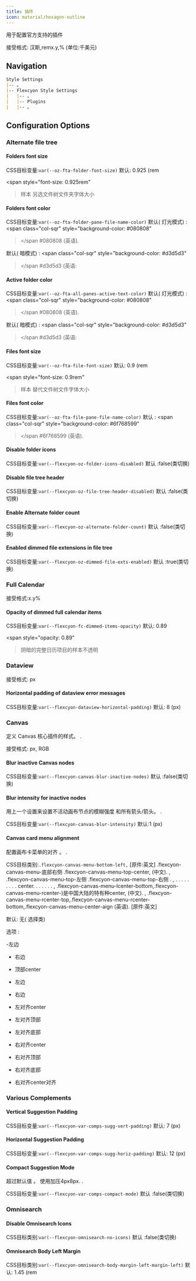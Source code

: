 ```yaml
---
title: 插件
icon: material/hexagon-outline
---
```


用于配置官方支持的插件

接受格式: 汉斯,remx.y,% (单位:千美元)

## Navigation

```md
Style Settings
|-- 。
|-- Flexcyon Style Settings
|   |-- 。
|   |-- Plugins
|   |-- 。
```

## Configuration Options

### Alternate file tree

#### Folders font size

CSS目标变量:`var(--oz-fta-folder-font-size)`
默认: 0.925 (rem

<span style="font-size: 0.925rem"
>样本 另选文件树文件夹字体大小</span>

#### Folders font color

CSS目标变量:`var(--oz-fta-folder-pane-file-name-color)`
默认( 灯光模式) :
<span class="col-sqr" style="background-color: #080808"
></span
>#080808 (英语).

默认( 暗模式) :
<span class="col-sqr" style="background-color: #d3d5d3"
></span
>#d3d5d3 (英语:

#### Active folder color

CSS目标变量:`var(--oz-fta-all-panes-active-text-color)`
默认( 灯光模式) :
<span class="col-sqr" style="background-color: #080808"
></span
>#080808 (英语).

默认( 暗模式) :
<span class="col-sqr" style="background-color: #d3d5d3"
></span
>#d3d5d3 (英语:

#### Files font size

CSS目标变量:`var(--oz-fta-file-font-size)`
默认: 0.9 (rem

<span style="font-size: 0.9rem"
>样本 替代文件树文件字体大小</san>

#### Files font color

CSS目标变量:`var(--oz-fta-file-pane-file-name-color)`
默认 :
<span class="col-sqr" style="background-color: #6f768599"
></span
>#6f768599 (英语).

#### Disable folder icons

CSS目标变量:`var(--flexcyon-oz-folder-icons-disabled)`
默认 :false(类切换)

#### Disable file tree header

CSS目标变量:`var(--flexcyon-oz-file-tree-header-disabled)`
默认 :false(类切换)

#### Enable Alternate folder count

CSS目标变量:`var(--flexcyon-oz-alternate-folder-count)`
默认 :false(类切换)

#### Enabled dimmed file extensions in file tree

CSS目标变量:`var(--flexcyon-oz-dimmed-file-exts-enabled)`
默认 :true(类切换)

 

### Full Calendar

接受格式:x.y%

#### Opacity of dimmed full calendar items

CSS目标变量:`var(--flexcyon-fc-dimmed-items-opacity)`
默认: 0.89

<span style="opacity: 0.89"
>阴暗的完整日历项目的样本不透明</span>

 

### Dataview

接受格式: px

#### Horizontal padding of dataview error messages

CSS目标变量:`var(--flexcyon-dataview-horizontal-padding)`
默认: 8 (px)

 

### Canvas

定义 Canvas 核心插件的样式。
.

接受格式: px, RGB

#### Blur inactive Canvas nodes

CSS目标变量:`var(--flexcyon-canvas-blur-inactive-nodes)`
默认 :false(类切换)

#### Blur intensity for inactive nodes

用上一个设置来设置不活动画布节点的模糊强度
和所有箭头/箭头。
.

CSS目标变量:`var(--flexcyon-canvas-blur-intensity)`
默认:1 (px)

#### Canvas card menu alignment

配置画布卡菜单的对齐 。
.

CSS目标类别:`.flexcyon-canvas-menu-bottom-left,`
[原件:英文]
.flexcyon-canvas-menu-底部右侧 .flexcyon-canvas-menu-top-center, (中文).
,
.flexcyon-canvas-menu-top-左侧 .flexcyon-canvas-menu-top-右侧 .
,
. . . . . . . . . center. . . . . . .
,
.flexcyon-canvas-menu-lcenter-bottom,.flexcyon-canvas-menu-rcenter-)是中国大陆的特有种center, (中文).
,
.flexcyon-canvas-menu-rcenter-top,.flexcyon-canvas-menu-rcenter-bottom,.flexcyon-canvas-menu-center-aign (英语).
[原件:英文]

默认: 无( 选择类)

选项 :

-左边

- 右边

- 顶部center

- 左边

- 右边

- 左对齐center

- 左对齐顶部

- 左对齐底部

- 右对齐center

- 右对齐顶部

- 右对齐底部

- 右对齐center对齐

 

### Various Complements
#### Vertical Suggestion Padding
CSS目标变量:`var(--flexcyon-var-comps-sugg-vert-padding)`
默认: 7 (px)

#### Horizontal Suggestion Padding
CSS目标变量:`var(--flexcyon-var-comps-sugg-horiz-padding)`
默认: 12 (px)

#### Compact Suggestion Mode
超过默认值 。 使用加压4px8px.
.

CSS目标变量:`var(--flexcyon-var-comps-compact-mode)`
默认 :false(类切换)

 
### Omnisearch

#### Disable Omnisearch Icons

CSS目标类别:`var(--flexcyon-omnisearch-no-icons)`
默认 :false(类切换)

#### Omnisearch Body Left Margin

CSS目标类别:`var(--flexcyon-omnisearch-body-margin-left-margin-left)`
默认: 1.45 (rem
